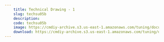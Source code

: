 ```yaml
---
    title: Technical Drawing - 1
    slug: techsu05b
    description:
    code: techsu05b
    image: https://cmdiy-archive.s3.us-east-1.amazonaws.com/tuning/documents/tech_su_05b.jpg
    download: https://cmdiy-archive.s3.us-east-1.amazonaws.com/tuning/documents/tech_su_05b.jpg
---
```

<!-- Content of the page -->

##

